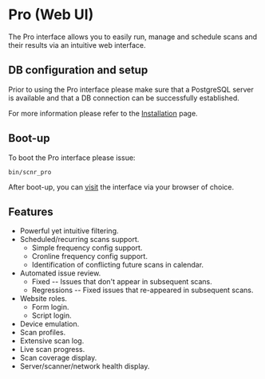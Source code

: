 # Pro (Web UI)

The Pro interface allows you to easily run, manage and schedule scans and their 
results via an intuitive web interface.

## DB configuration and setup

Prior to using the Pro interface please make sure that a PostgreSQL server is
available and that a DB connection can be successfully established.

For more information please refer to the [Installation](../../installation.md) page.

## Boot-up

To boot the Pro interface please issue:

```
bin/scnr_pro
```

After boot-up, you can [visit](http://localhost:9292) the interface via your
browser of choice.

## Features

* Powerful yet intuitive filtering.
* Scheduled/recurring scans support.
  * Simple frequency config support.
  * Cronline frequency config support.
  * Identification of conflicting future scans in calendar.
* Automated issue review.
  * Fixed -- Issues that don't appear in subsequent scans.
  * Regressions -- Fixed issues that re-appeared in subsequent scans.
* Website roles.
  * Form login.
  * Script login.
* Device emulation.
* Scan profiles.
* Extensive scan log.
* Live scan progress.
* Scan coverage display.
* Server/scanner/network health display.
